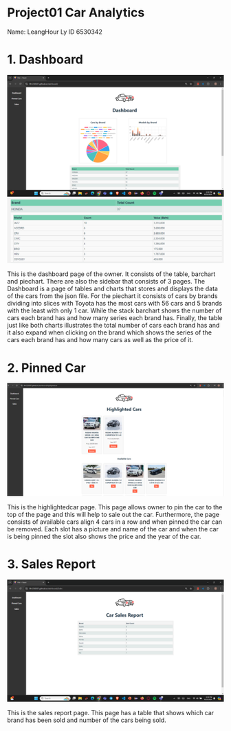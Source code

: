 # Project01 Car Analytics
 Name: LeangHour Ly
 ID 6530342

 <h1>1. Dashboard</h1>
 
![Dashboard](./screen01.png)
![Table](./screen04.png)


This is the dashboard page of the owner. It consists of the table, barchart and piechart. There are also the sidebar that consists of 3 pages. The Dashboard is a page of tables and charts that stores and displays the data of the cars from the json file.
For the piechart it consists of cars by brands dividing into slices with Toyota has the most cars with 56 cars and 5 brands with the least with only 1 car. While the stack barchart shows the number of cars each brand has and how many series each brand has. Finally, the table just like both charts illustrates the total number of cars each brand has and it also expand when clicking on the brand which shows the series of the cars each brand has and how many cars as well as the price of it.

<h1>2. Pinned Car</h1>

![PinnedCar](./screen05.png)

This is the highlightedcar page. This page allows owner to pin the car to the top of the page and this will help to sale out the car. Furthermore, the page consists of available cars align 4 cars in a row and when pinned the car can be removed. Each slot has a picture and name of the car and when the car is being pinned the slot also shows the price and the year of the car.

<h1>3. Sales Report</h1>

![Sales](./screen03.png)

This is the sales report page. This page has a table that shows which car brand has been sold and number of the cars being sold.

